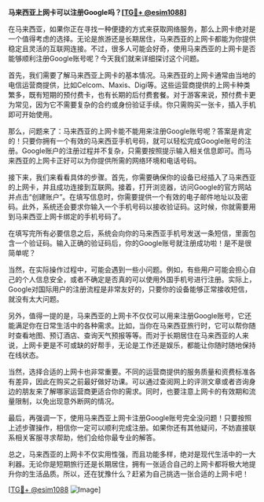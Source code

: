 **马来西亚上网卡可以注册Google吗？[[TG💪+ @esim1088](https://t.me/s/esim1088)]**

在马来西亚，如果你正在寻找一种便捷的方式来获取网络服务，那么上网卡绝对是一个值得考虑的选择。无论是旅游还是长期居住，马来西亚的上网卡都能为你提供稳定且灵活的互联网连接。不过，很多人可能会好奇，使用马来西亚的上网卡是否能够顺利注册Google账号呢？今天我们就来详细探讨这个问题。

首先，我们需要了解马来西亚上网卡的基本情况。马来西亚的上网卡通常由当地的电信运营商提供，比如Celcom、Maxis、Digi等。这些运营商提供的上网卡种类繁多，既有短期的预付费卡，也有长期的后付费套餐。对于游客来说，预付费卡更为常见，因为它不需要复杂的合约或身份验证手续。你只需购买一张卡，插入手机即可开始使用。

那么，问题来了：马来西亚的上网卡能不能用来注册Google账号呢？答案是肯定的！只要你拥有一个有效的马来西亚手机号码，就可以轻松完成Google账号的注册。Google账户的注册过程并不复杂，只需要按照提示输入相关信息即可。而马来西亚的上网卡正好可以为你提供所需的网络环境和电话号码。

接下来，我们来看看具体的步骤。首先，你需要确保你的设备已经插入了马来西亚的上网卡，并且成功连接到互联网。接着，打开浏览器，访问Google的官方网站并点击“创建账户”。在填写信息时，你需要提供一个有效的电子邮件地址以及密码。此外，系统还会要求你输入一个手机号码以接收验证码。这时候，你就需要用到马来西亚上网卡绑定的手机号码了。

在填写完所有必要信息之后，系统会向你的马来西亚手机号发送一条短信，里面包含一个验证码。输入正确的验证码后，你的Google账号就注册成功啦！是不是很简单呢？

当然，在实际操作过程中，可能会遇到一些小问题。例如，有些用户可能会担心自己的个人信息安全，或者不确定是否真的可以使用外国手机号进行注册。实际上，Google对国际用户的注册流程是非常友好的，只要你的设备能够正常接收短信，就没有太大问题。

另外，值得一提的是，马来西亚的上网卡不仅仅可以用来注册Google账号，它还能满足你在日常生活中的各种需求。比如，当你在马来西亚旅行时，它可以帮你随时查看地图、预订酒店、查询天气预报等等。而对于长期居住在马来西亚的人来说，上网卡更是不可或缺的好帮手，无论是工作还是娱乐，都能让你随时随地保持在线状态。

当然，选择合适的上网卡也非常重要。不同的运营商提供的服务质量和资费标准各有差异，因此在购买之前最好做好功课。可以通过查阅网上的评测文章或者咨询身边的朋友来了解哪家运营商更适合你的需求。同时，也要注意上网卡的有效期和流量限制，以免出现意外断网的情况。

最后，再强调一下，使用马来西亚上网卡注册Google账号完全没问题！只要按照上述步骤操作，相信你一定可以顺利完成注册。如果你还有其他疑问，不妨直接联系相关客服寻求帮助，他们会给你最专业的解答。

总之，马来西亚的上网卡不仅实用性强，而且功能多样，绝对是现代生活中的一大利器。无论你是短期旅行还是长期居住，拥有一张适合自己的上网卡都将极大地提升你的生活品质。所以，还在犹豫什么？赶紧为自己挑选一张合适的上网卡吧！

[[TG💪+ @esim1088](https://t.me/s/esim1088) ![Image](https://i.postimg.cc/4NQfJmqS/Snipaste-2025-05-13-00-14-12.png)]